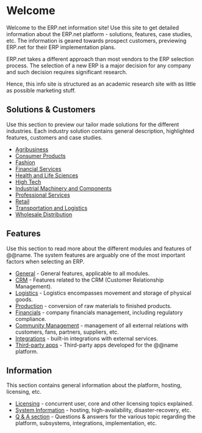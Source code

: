 # Welcome

Welcome to the ERP.net information site!
Use this site to get detailed information about the ERP.net platform - solutions, features, case studies, etc.
The information is geared towards prospect customers, previewing ERP.net for their ERP implementation plans.

ERP.net takes a different approach than most vendors to the ERP selection process.
The selection of a new ERP is a major decision for any company and such decision requires significant research.

Hence, this info site is structured as an academic research site with as little as possible marketing stuff.

## Solutions & Customers

Use this section to preview our tailor made solutions for the different industries.
Each industry solution contains general description, highlighted features, customers and case studies.

* [Agribusiness](~/solutions/agribusiness/index.md)
* [Consumer Products](~/solutions/consumer-products/index.md)
* [Fashion](~/solutions/fashion/index.md)
* [Financial Services](~/solutions/financial-services/index.md)
* [Health and Life Sciences](~/solutions/health-and-life-sciences/index.md)
* [High Tech](~/solutions/high-tech/index.md)
* [Industrial Machinery and Components](~/solutions/industrial-machinery-and-components/index.md)
* [Professional Services](~/solutions/professional-services/index.md)
* [Retail](~/solutions/retail/index.md)
* [Transportation and Logistics](~/solutions/transportation-and-logistics/index.md)
* [Wholesale Distribution](~/solutions/wholesale-distribution/index.md)

## Features

Use this section to read more about the different modules and features of @@name.
The system features are arguably one of the most important factors when selecting an ERP.

* [General](~/features/general/index.md) - General features, applicable to all modules.
* [CRM](~/features/crm/index.md) - Features related to the CRM (Customer Relationship Management).
* [Logistics](~/features/logistics/index.md) - Logistics encompasses movement and storage of physical goods.
* [Production](~/features/production/index.md) - conversion of raw materials to finished products.
* [Financials](~/features/financials/index.md) - company financials management, including regulatory compliance.
* [Community Management](~/features/community/index.md) - management of all external relations with customers, fans, partners, suppliers, etc.
* [Integrations](~/features/integrations/index.md) - built-in integrations with external services.
* [Third-party apps](~/features/third-party-apps/index.md) - Third-party apps developed for the @@name platform.

## Information

This section contains general information about the platform, hosting, licensing, etc.

* [Licensing](~/information/licensing/index.md) - concurrent user, core and other licensing topics explained.
* [System Information](~/information/system-information/index.md) - hosting, high-availability, disaster-recovery, etc.
* [Q & A section](~/information/qa/index.md) - Questions & answers for the various topic regarding the platform, subsystems, integrations, implementation, etc.
